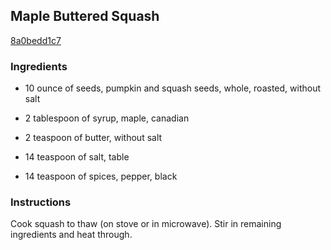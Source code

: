 ## Maple Buttered Squash

[8a0bedd1c7](http://www.food.com/recipe/maple-buttered-squash-478491)

### Ingredients

 - 10 ounce of seeds, pumpkin and squash seeds, whole, roasted, without salt

 - 2 tablespoon of syrup, maple, canadian

 - 2 teaspoon of butter, without salt

 - 14 teaspoon of salt, table

 - 14 teaspoon of spices, pepper, black

### Instructions

Cook squash to thaw (on stove or in microwave). Stir in remaining ingredients and heat through.